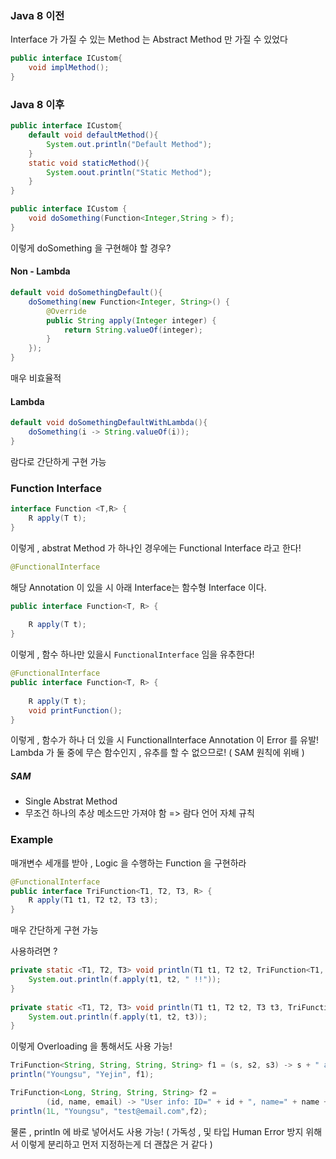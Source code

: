 ### Java 8 이전

Interface 가 가질 수 있는 Method 는 Abstract Method 만 가질 수 있었다

```java
public interface ICustom{
	void implMethod();
}
```
### Java 8 이후

```java
public interface ICustom{
	default void defaultMethod(){
		System.out.println("Default Method");
	}
	static void staticMethod(){
		System.oout.println("Static Method");
	}
}
```


```java
public interface ICustom {  
    void doSomething(Function<Integer,String > f);  
}
```

이렇게 doSomething 을 구현해야 할 경우?
#### Non - Lambda
```java
default void doSomethingDefault(){  
    doSomething(new Function<Integer, String>() {  
        @Override  
        public String apply(Integer integer) {  
            return String.valueOf(integer);
        }  
    });  
}
```

매우 비효율적
#### Lambda
```java
default void doSomethingDefaultWithLambda(){  
    doSomething(i -> String.valueOf(i));  
}
```

람다로 간단하게 구현 가능
### Function Interface
```java
interface Function <T,R> {
	R apply(T t);
}
```

이렇게 , abstrat Method 가 하나인 경우에는 Functional Interface 라고 한다!

```java
@FunctionalInterface
```

해당 Annotation 이 있을 시 아래 Interface는 함수형 Interface 이다.

```java
public interface Function<T, R> {  
  
	R apply(T t);
}
```

이렇게 , 함수 하나만 있을시 `FunctionalInterface` 임을 유추한다!

```java
@FunctionalInterface
public interface Function<T, R> {  
  
	R apply(T t);
	void printFunction();
}
```

이렇게 , 함수가 하나 더 있을 시 FunctionalInterface Annotation 이 Error 를 유발!
Lambda 가 둘 중에 무슨 함수인지 , 유추를 할 수 없으므로! ( SAM 원칙에 위배 )
##### SAM
- Single Abstrat Method
- 무조건 하나의 추상 메소드만 가져야 함
  => 람다 언어 자체 규칙

### Example

매개변수 세개를 받아 , Logic 을 수행하는 Function 을 구현하라

```java
@FunctionalInterface  
public interface TriFunction<T1, T2, T3, R> {  
    R apply(T1 t1, T2 t2, T3 t3);  
}
```

매우 간단하게 구현 가능

사용하려면 ?

```java
private static <T1, T2, T3> void println(T1 t1, T2 t2, TriFunction<T1, T2, String, String> f) {  
    System.out.println(f.apply(t1, t2, " !!"));  
}  
  
private static <T1, T2, T3> void println(T1 t1, T2 t2, T3 t3, TriFunction<T1, T2, T3, String> f) {  
    System.out.println(f.apply(t1, t2, t3));  
}
```

이렇게 Overloading 을 통해서도 사용 가능!

```java
TriFunction<String, String, String, String> f1 = (s, s2, s3) -> s + " and " + s2 + s3;  
println("Youngsu", "Yejin", f1);
```

```java
TriFunction<Long, String, String, String> f2 =  
        (id, name, email) -> "User info: ID=" + id + ", name=" + name + ", email=" + email;  
println(1L, "Youngsu", "test@email.com",f2);
```

물론 , println 에 바로 넣어서도 사용 가능!
( 가독성 , 및 타입 Human Error 방지 위해서 이렇게 분리하고 먼저 지정하는게 더 괜찮은 거 같다 )


